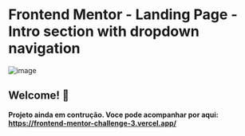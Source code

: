 # Frontend Mentor - Landing Page - Intro section with dropdown navigation

![image](https://user-images.githubusercontent.com/45860122/183017350-2417b179-6896-40ea-b65e-260c12e5e15d.png)


## Welcome! 👋

**Projeto ainda em contrução. Voce pode acompanhar por aqui:
https://frontend-mentor-challenge-3.vercel.app/**





